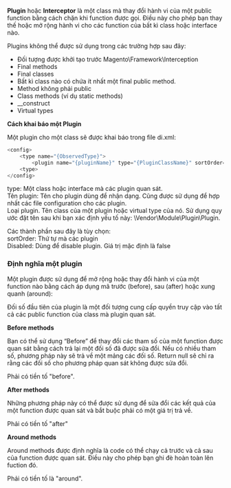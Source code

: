 **Plugin** hoặc **Interceptor** là một class mà thay đổi hành vi của một public function bằng cách chặn khi function được gọi. Điều này cho phép bạn thay thế hoặc mở rộng hành vi cho các function của bất kì class hoặc interface nào.

Plugins không thể được sử dụng trong các trường hợp sau đây:

* Đối tượng được khởi tạo trước Magento\Framework\Interception
* Final methods
* Final classes
* Bất kì class nào có chứa ít nhất một final public method.
* Method không phải public
* Class methods \(ví dụ static methods\)
* \_\_construct
* Virtual types

**Cách khai báo một Plugin**

Một plugin cho một class sẽ được khai báo trong file di.xml:

```php
<config>
    <type name="{ObservedType}">
        <plugin name="{pluginName}" type="{PluginClassName}" sortOrder="1" disabled="false">
    <type>
</config>
```

type: Một class hoặc interface mà các plugin quan sát.  
Tên plugin: Tên cho plugin dùng để nhận dạng. Cũng được sử dụng để hợp nhất các file configuration cho các plugin.  
Loại plugin. Tên class của một plugin hoặc virtual type của nó. Sử dụng quy ước đặt tên sau khi bạn xác định yếu tố này: \Vendor\Module\Plugin\Plugin.

Các thành phần sau đây là tùy chọn:  
sortOrder: Thứ tự mà các plugin  
Disabled: Dùng để disable plugin. Giá trị mặc định là false

### **Định nghĩa một plugin**

Một plugin được sử dụng để mở rộng hoặc thay đổi hành vi của một function nào bằng cách áp dụng mã trước \(before\), sau \(after\) hoặc xung quanh \(around\):

Đối số đầu tiên của plugin là một đối tượng cung cấp quyền truy cập vào tất cả các public function của class mà plugin quan sát.

**Before methods**

Bạn có thể sử dụng “Before” để thay đổi các tham số của một function được quan sát bằng cách trả lại một đối số đã được sửa đổi. Nếu có nhiều tham số, phương pháp này sẽ trả về một mảng các đối số. Return null sẽ chỉ ra rằng các đối số cho phương pháp quan sát không được sửa đổi.

Phải có tiền tố "before".

**After methods**

Những phương pháp này có thể được sử dụng để sửa đổi các kết quả của một function được quan sát và bắt buộc phải có một giá trị trả về.

Phải có tiền tố "after"

**Around methods**

Around methods được định nghĩa là code có thể chạy cả trước và cả sau của function được quan sát. Điều này cho phép bạn ghi đè hoàn toàn lên fuction đó.

Phải có tiền tố là "around".

